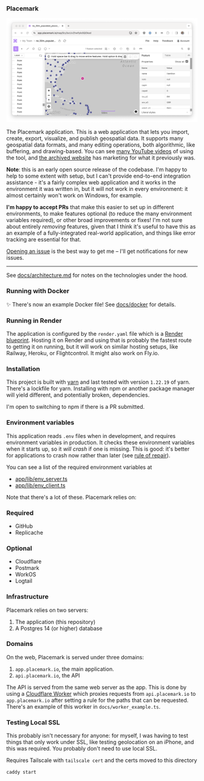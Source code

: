 ### Placemark

![Placemark screenshot](./.github/screenshot.png)

The Placemark application. This is a web application that lets you
import, create, export, visualize, and publish geospatial data. It supports
many geospatial data formats, and many editing operations, both
algorithmic, like buffering, and drawing-based. You can see
[many YouTube videos](https://www.youtube.com/@_tmcw/videos) of using
the tool, and [the archived website](https://www.placemark.io/)
has marketing for what it previously was.

**Note**: this is an early open source release of the codebase. I'm happy
to help to some extent with setup, but I can't provide end-to-end
integration assistance - it's a fairly complex web application and
it works in the environment it was written in, but it will not work
in every environment: it almost certainly won't work on Windows,
for example.

**I'm happy to accept PRs** that make this easier to set up in different
environments, to make features optional (to reduce the many environment variables
required),
or other broad improvements or fixes! I'm not sure about entirely
_removing_ features, given that I think it's useful to have this
as an example of a fully-integrated real-world application, and things
like error tracking are essential for that.

[Opening an issue](https://github.com/placemark/placemark-oss/issues) is
the best way to get me – I'll get notifications for new issues.

---

See [docs/architecture.md](./docs/architecture.md) for notes on
the technologies under the hood.

### Running with Docker

✨ There's now an example Docker file! See [docs/docker](https://github.com/placemark/placemark/blob/main/docs/docker.md) for details.

### Running in Render

The application is configured by the `render.yaml` file which is
a [Render blueprint](https://render.com/docs/blueprint-spec). Hosting
it on Render and using that is probably the fastest route to getting
it on running, but it will work on similar hosting setups, like
Railway, Heroku, or Flightcontrol. It might also work on Fly.io.

### Installation

This project is built with [yarn](https://github.com/yarnpkg/yarn)
and last tested with version `1.22.19` of yarn. There's a lockfile
for yarn. Installing with npm or another package manager will yield
different, and potentially broken, dependencies.

I'm open to switching to npm if there is a PR submitted.

### Environment variables

This application reads `.env` files when in development, and requires
environment variables in production. It checks these environment variables
when it starts up, so it _will crash_ if one is missing. This is good:
it's better for applications to crash now rather than later (see [rule of repair](http://www.catb.org/~esr/writings/taoup/html/ch01s06.html)).

You can see a list of the required environment variables at

- [app/lib/env_server.ts](./app/lib/env_server.ts)
- [app/lib/env_client.ts](./app/lib/env_client.ts)

Note that there's a lot of these. Placemark relies on:

### Required

- GitHub
- Replicache

### Optional

- Cloudflare
- Postmark
- WorkOS
- Logtail

### Infrastructure

Placemark relies on two servers:

1. The application (this repository)
2. A Postgres 14 (or higher) database

### Domains

On the web, Placemark is served under three domains:

1. `app.placemark.io`, the main application.
2. `api.placemark.io`, the API

The API is served from the same web server as the app. This is done
by using a [Cloudflare Worker](https://workers.cloudflare.com/)
which proxies requests from `api.placemark.io` to `app.placemark.io`
after setting a rule for the paths that can be requested. There's
an example of this worker in `docs/worker_example.ts`.

### Testing Local SSL

This probably isn't necessary for anyone: for myself, I was having
to test things that only work under SSL, like testing geolocation on
an iPhone, and this was required. You probably don't need to use
local SSL.

Requires Tailscale with `tailscale cert` and the certs moved
to this directory

```
caddy start
```
